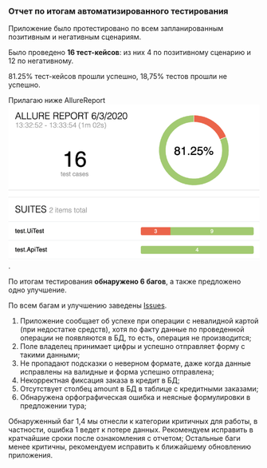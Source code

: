 ### Отчет по итогам автоматизированного тестирования 
Приложение было протестировано по всем запланированным позитивным и негативным сценариям. 

Было проведено **16 тест-кейсов**: из них 4 по позитивному сценарию и 12 по негативному. 

81.25% тест-кейсов прошли успешно, 18,75% тестов прошли не успешно. 

Прилагаю ниже AllureReport
![Image report](https://github.com/AnnaPo-hub/AutomatizationFinalProject/blob/master/screenshort/Screenshot1.png). 

По итогам тестирования **обнаружено 6 багов**, а также предложено одно улучшение. 

По всем багам и улучшению заведены [Issues](https://github.com/AnnaPo-hub/AutomatizationFinalProject/issues).

 1. Приложение сообщает об успехе при операции с невалидной картой (при недостатке средств), хотя 
       по факту данные по проведенной операции не появляются в БД, то есть, операция не производится; 
 1. Поле владелец принимает цифры  и успешно отправляет форму с такими данными; 
 1. Не пропадают подсказки о неверном формате, даже когда данные исправлены на валидные и форма успешно отправлена; 
 1. Некорректная фиксация заказа в кредит в БД; 
 1. Отсутствует  столбец amount в БД в таблице с кредитными заказами; 
 1. Обнаружена орфографическая ошибка и неясные формулировки в предложении тура; 
    

Обнаруженный баг 1,4  мы отнесли к категории критичных для работы, в частности, ошибка 1 ведет к потере данных. 
Рекомендуем исправить в кратчайшие сроки после ознакомления с отчетом; 
Остальные баги менее критичны, рекомендуем исправить к ближайшему обновлению приложения. 
